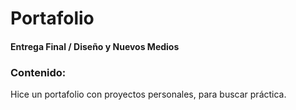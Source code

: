 # Portafolio
#### Entrega Final / Diseño y Nuevos Medios

### Contenido:
Hice un portafolio con proyectos personales, para buscar práctica.
